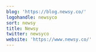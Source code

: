 ```yaml
---
blog: 'https://blog.newsy.co/'
logohandle: newsyco
sort: newsy
title: Newsy
twitter: newsyco
website: 'https://www.newsy.co/'
---
```

